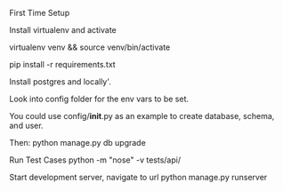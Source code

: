First Time Setup

Install virtualenv and activate

virtualenv venv && source venv/bin/activate

pip install -r requirements.txt

Install postgres and locally'.

Look into config folder for the env vars to be set.

You could use config/__init__.py as an example to create database, schema, and user.

Then:
python manage.py db upgrade

Run Test Cases
python -m "nose" -v tests/api/

Start development server, navigate to url
python manage.py runserver